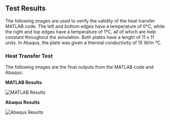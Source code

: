 ## Test Results
The following images are used to verify the validity of the heat transfer MATLAB code. The left and bottom edges have a temperature of 0°C, while the right and top edges have a temperature of 1°C, all of which are help constant throughout the simulation. Both plates have a length of 11 x 11 units. In Abaqus, the plate was given a thermal conductivity of 15 W/m °C.

### Heat Transfer Test
The following images are the final outputs from the MATLAB code and Abaqus:

**MATLAB Results**:

![MATLAB Results](heat_transfer/matlab_heat_transfer.jpg)

**Abaqus Results**

![Abaqus Results](heat_transfer/abaqus_heat_transfer.png)
